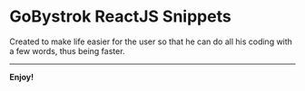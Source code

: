 # GoBystrok ReactJS Snippets

Created to make life easier for the user so that he can do all his coding with a few words, thus being faster.


-----------------------------------------------------------------------------------------------------------


**Enjoy!**
